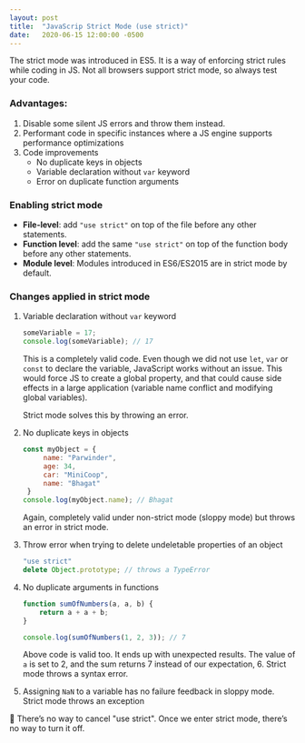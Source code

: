 ```yaml
---
layout: post
title:  "JavaScrip Strict Mode (use strict)"
date:   2020-06-15 12:00:00 -0500
---
```


The strict mode was introduced in ES5. It is a way of enforcing strict rules while coding in JS. Not all browsers support strict mode, so always test your code.

### Advantages:

1. Disable some silent JS errors and throw them instead.
2. Performant code in specific instances where a JS engine supports performance optimizations
3. Code improvements
   * No duplicate keys in objects
   * Variable declaration without `var` keyword
   * Error on duplicate function arguments

### Enabling strict mode

- **File-level**: add `"use strict"` on top of the file before any other statements.
- **Function level**: add the same `"use strict"` on top of the function body before any other statements.
- **Module level**: Modules introduced in ES6/ES2015 are in strict mode by default.

### Changes applied in strict mode

1. Variable declaration without `var` keyword
   ```javascript
   someVariable = 17;
   console.log(someVariable); // 17
   ```

   This is a completely valid code. Even though we did not use `let`, `var` or `const` to declare the variable, JavaScript works without an issue. This would force JS to create a global property, and that could cause side effects in a large application (variable name conflict and modifying global variables).

   Strict mode solves this by throwing an error.

2. No duplicate keys in objects
   ```javascript
   const myObject = {
        name: "Parwinder",
        age: 34,
        car: "MiniCoop",
        name: "Bhagat"
    }
   console.log(myObject.name); // Bhagat
   ```

   Again, completely valid under non-strict mode (sloppy mode) but throws an error in strict mode.

3. Throw error when trying to delete undeletable properties of an object
   ```javascript
   "use strict"
   delete Object.prototype; // throws a TypeError
   ```

4. No duplicate arguments in functions
   ```javascript
   function sumOfNumbers(a, a, b) {
       return a + a + b;
   }

   console.log(sumOfNumbers(1, 2, 3)); // 7
   ```

   Above code is valid too. It ends up with unexpected results. The value of `a` is set to 2, and the sum returns  7 instead of our expectation, 6. Strict mode throws a syntax error.

5. Assigning `NaN` to a variable has no failure feedback in sloppy mode. Strict mode throws an exception


🚨 There’s no way to cancel "use strict". Once we enter strict mode, there’s no way to turn it off.
